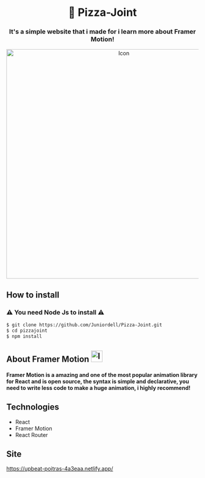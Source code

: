<h1 align='center'>🍕 Pizza-Joint</h1>

<h3 align='center'>It's a simple website that i made for i learn more about Framer Motion!</h3>


<p align='center'><img align='center' src="https://media.giphy.com/media/lOy0XSILYfgJVYYGXp/giphy.gif" width='600px' alt='Icon' /></p>

## How to install

### ⚠ You need Node Js to install ⚠

```bash
$ git clone https://github.com/Juniordell/Pizza-Joint.git
$ cd pizzajoint
$ npm install
```

<h2>About Framer Motion <a href='https://www.framer.com/motion/' target='_blank'><img src="https://octocourses.com/static/7bcadc9ec2ba0513c32383ea8ff863c7/630fb/framer-motion.png" width='30px' alt='Icon' /></a></h2>

#### Framer Motion is a amazing and one of the most popular animation library for React and is open source, the syntax is simple and declarative, you need to write less code to make a huge animation, i highly recommend!

## Technologies

* React
* Framer Motion
* React Router

## Site

https://upbeat-poitras-4a3eaa.netlify.app/

